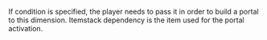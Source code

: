 If condition is specified, the player needs to pass it in order to build a portal to this dimension. Itemstack dependency is the item used for the portal activation.